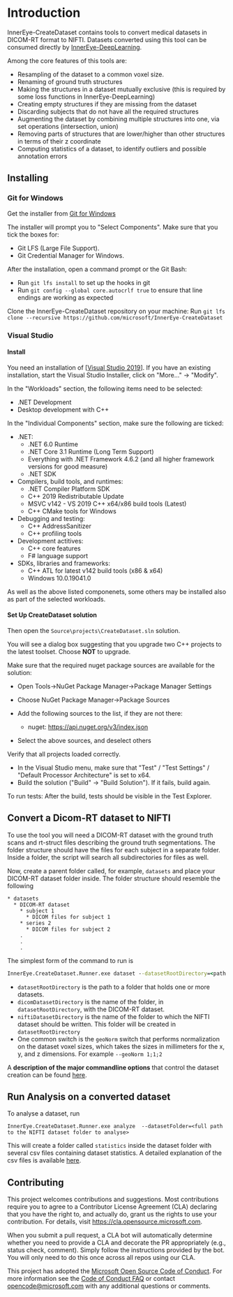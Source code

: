 # Introduction

InnerEye-CreateDataset contains tools to convert medical datasets in DICOM-RT format to NIFTI. Datasets converted using
this tool can be consumed directly by [InnerEye-DeepLearning](https://github.com/microsoft/InnerEye-DeepLearning).

Among the core features of this tools are:

- Resampling of the dataset to a common voxel size.
- Renaming of ground truth structures
- Making the structures in a dataset mutually exclusive (this is required by some loss functions in InnerEye-DeepLearning)
- Creating empty structures if they are missing from the dataset
- Discarding subjects that do not have all the required structures
- Augmenting the dataset by combining multiple structures into one, via set operations (intersection, union)
- Removing parts of structures that are lower/higher than other structures in terms of their z coordinate
- Computing statistics of a dataset, to identify outliers and possible annotation errors

## Installing

### Git for Windows

Get the installer from [Git for Windows](https://git-scm.com/download/win)

 The installer will prompt you to "Select Components". Make sure that you tick the boxes for:

- Git LFS (Large File Support).
- Git Credential Manager for Windows.

After the installation, open a command prompt or the Git Bash:

- Run `git lfs install` to set up the hooks in git
- Run `git config --global core.autocrlf true` to ensure that line endings are working as expected

Clone the InnerEye-CreateDataset repository on your machine: Run `git lfs clone --recursive https://github.com/microsoft/InnerEye-CreateDataset`

### Visual Studio

#### Install

You need an installation of [[Visual Studio 2019](https://visualstudio.microsoft.com/vs/older-downloads/#visual-studio-2019-and-other-products)]. If you have an existing installation, start the Visual Studio Installer, click on "More..." -> "Modify".

In the "Workloads" section, the following items need to be selected:

- .NET Development
- Desktop development with C++

In the "Individual Components" section, make sure the following are ticked:

- .NET:
  - .NET 6.0 Runtime
  - .NET Core 3.1 Runtime (Long Term Support)
  - Everything with .NET Framework 4.6.2 (and all higher framework versions for good measure)
  - .NET SDK
- Compilers, build tools, and runtimes:
  - .NET Compiler Platform SDK
  - C++ 2019 Redistributable Update
  - MSVC v142 - VS 2019 C++ x64/x86 build tools (Latest)
  - C++ CMake tools for Windows
- Debugging and testing:
  - C++ AddressSanitizer
  - C++ profiling tools
- Development actitives:
  - C++ core features
  - F# language support
- SDKs, libraries and frameworks:
  - C++ ATL for latest v142 build tools (x86 & x64)
  - Windows 10.0.19041.0

As well as the above listed componenets, some others may be installed also as part of the selected workloads.

#### Set Up CreateDataset solution

Then open the `Source\projects\CreateDataset.sln` solution.

You will see a dialog box suggesting that you upgrade two C++ projects to the latest toolset. Choose **NOT** to upgrade.

Make sure that the required nuget package sources are available for the solution:

- Open Tools->NuGet Package Manager->Package Manager Settings
- Choose NuGet Package Manager->Package Sources
- Add the following sources to the list, if they are not there:

  - nuget: <https://api.nuget.org/v3/index.json>

- Select the above sources, and deselect others

Verify that all projects loaded correctly.

- In the Visual Studio menu, make sure that "Test" / "Test Settings" / "Default Processor Architecture" is set to x64.
- Build the solution ("Build" -> "Build Solution"). If it fails, build again.

To run tests: After the build, tests should be visible in the Test Explorer.

## Convert a Dicom-RT dataset to NIFTI

To use the tool you will need a DICOM-RT dataset with the ground truth scans and rt-struct files describing
the ground truth segmentations. The folder structure should have the files for each subject in a separate folder. Inside a folder,
the script will search all subdirectories for files as well.

Now, create a parent folder called, for example, `datasets` and place your DICOM-RT dataset folder inside. The folder
structure should resemble the following

```text
* datasets
  * DICOM-RT dataset
    * subject 1
      * DICOM files for subject 1
    * series 2
      * DICOM files for subject 2
    .
    .
    .
```

The simplest form of the command to run is

```cmd
InnerEye.CreateDataset.Runner.exe dataset --datasetRootDirectory=<path to directory holding all datasets> --niftiDatasetDirectory=<name of the folder to write to> --dicomDatasetDirectory=<name of dataset to be converted>
```

- `datasetRootDirectory` is the path to a folder that holds one or more datasets.
- `dicomDatasetDirectory` is the name of the folder, in `datasetRootDirectory`, with the DICOM-RT dataset.
- `niftiDatasetDirectory` is the name of the folder to which the NIFTI dataset should be written.
 This folder will be created in `datasetRootDirectory`
- One common switch is the `geoNorm` switch that performs normalization on the dataset voxel sizes, which takes the sizes in millimeters
for the x, y, and z dimensions. For example `--geoNorm 1;1;2`

A **description of the major commandline options** that control the dataset creation can be found
[here](commandline_args.md).

## Run Analysis on a converted dataset

To analyse a dataset, run

```batch
InnerEye.CreateDataset.Runner.exe analyze  --datasetFolder=<full path to the NIFTI dataset folder to analyse>
```

This will create a folder called `statistics` inside the dataset folder with several csv files containing dataset statistics.
A detailed explanation of the csv files is available [here](/Source/projects/InnerEye.CreateDataset.Common/StatisticsCalculator.cs).

## Contributing

This project welcomes contributions and suggestions.  Most contributions require you to agree to a
Contributor License Agreement (CLA) declaring that you have the right to, and actually do, grant us
the rights to use your contribution. For details, visit <https://cla.opensource.microsoft.com>.

When you submit a pull request, a CLA bot will automatically determine whether you need to provide
a CLA and decorate the PR appropriately (e.g., status check, comment). Simply follow the instructions
provided by the bot. You will only need to do this once across all repos using our CLA.

This project has adopted the [Microsoft Open Source Code of Conduct](https://opensource.microsoft.com/codeofconduct/).
For more information see the [Code of Conduct FAQ](https://opensource.microsoft.com/codeofconduct/faq/) or
contact [opencode@microsoft.com](mailto:opencode@microsoft.com) with any additional questions or comments.
